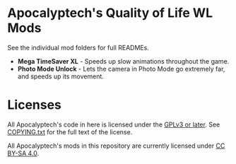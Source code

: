 Apocalyptech's Quality of Life WL Mods
======================================

See the individual mod folders for full READMEs.

- **Mega TimeSaver XL** - Speeds up slow animations throughout the game.
- **Photo Mode Unlock** - Lets the camera in Photo Mode go extremely far, and
  speeds up its movement.

Licenses
========

All Apocalyptech's code in here is licensed under the
[GPLv3 or later](https://www.gnu.org/licenses/quick-guide-gplv3.html).
See [COPYING.txt](../COPYING.txt) for the full text of the license.

All Apocalyptech's mods in this repository are currently licensed under
[CC BY-SA 4.0](https://creativecommons.org/licenses/by-sa/4.0/).

